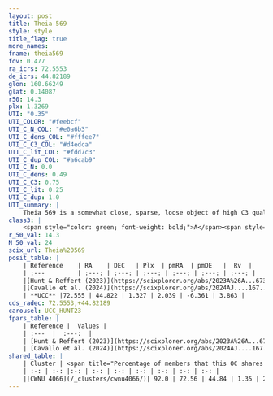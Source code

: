 ```yaml
---
layout: post
title: Theia 569
style: style
title_flag: true
more_names: 
fname: theia569
fov: 0.477
ra_icrs: 72.5553
de_icrs: 44.82189
glon: 160.66249
glat: 0.14087
r50: 14.3
plx: 1.3269
UTI: "0.35"
UTI_COLOR: "#feebcf"
UTI_C_N_COL: "#e0a6b3"
UTI_C_dens_COL: "#fffee7"
UTI_C_C3_COL: "#d4edca"
UTI_C_lit_COL: "#fdd7c3"
UTI_C_dup_COL: "#a6cab9"
UTI_C_N: 0.0
UTI_C_dens: 0.49
UTI_C_C3: 0.75
UTI_C_lit: 0.25
UTI_C_dup: 1.0
UTI_summary: |
    Theia 569 is a somewhat close, sparse, loose object of high C3 quality. It was recently reported in the literature. This object shares a large percentage of members with a later reported entry.<br><br><span style="color: #99180f; font-weight: bold;">Warning: </span>contains less than 25 stars with <i>P>0.5</i> estimated.
class3: |
    <span style="color: green; font-weight: bold;">A</span><span style="color: #FFC300; font-weight: bold;">B</span>
r_50_val: 14.3
N_50_val: 24
scix_url: Theia%20569
posit_table: |
    | Reference    | RA    | DEC   | Plx  | pmRA  | pmDE   |  Rv  |
    | :---         | :---: | :---: | :---: | :---: | :---: | :---: |
    |[Hunt & Reffert (2023)](https://scixplorer.org/abs/2023A%26A...673A.114H) | 72.402 | 44.833 | 1.319 | 2.072 | -6.377 | 0.714 |
    |[Cavallo et al. (2024)](https://scixplorer.org/abs/2024AJ....167...12C) | 72.558 | 44.692 | 1.328 | -- | -- | -- |
    | **UCC** |72.555 | 44.822 | 1.327 | 2.039 | -6.361 | 3.863 | 
cds_radec: 72.5553,+44.82189
carousel: UCC_HUNT23
fpars_table: |
    | Reference |  Values |
    | :---  |  :---:  |
    | [Hunt & Reffert (2023)](https://scixplorer.org/abs/2023A%26A...673A.114H) | `AV50=1.06, diffAV50=0.613, MOD50=9.237, logAge50=8.373` |
    | [Cavallo et al. (2024)](https://scixplorer.org/abs/2024AJ....167...12C) | `AV50=0.89, dMod50=9.38, logAge50=8.44, [Fe/H]50=0.32` |
shared_table: |
    | Cluster | <span title="Percentage of members that this OC shares with the ones listed">%</span>   | RA   | DEC   | Plx   | pmRA  | pmDE  | Rv | UTI |
    | :-: | :-: |:-: | :-: | :-: | :-: | :-: | :-: | :-: |
    |[CWNU 4066](/_clusters/cwnu4066/)| 92.0 | 72.56 | 44.84 | 1.35 | 2.04 | -6.36 | 3.69 |0.02 |
---
```

